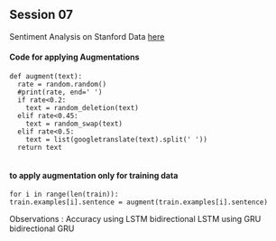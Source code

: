 ## Session 07

Sentiment Analysis on Stanford Data [here](https://github.com/sridevibonthu/TSAI_END_P1/blob/main/Session%2007/Sentiment_Analysis_on_stanford_data_using_LSTM_RNN.ipynb)

#### Code for applying Augmentations
```
def augment(text):
  rate = random.random()
  #print(rate, end=' ')
  if rate<0.2:
    text = random_deletion(text)
  elif rate<0.45:
    text = random_swap(text)
  elif rate<0.5:
    text = list(googletranslate(text).split(' '))
  return text
  
  ```
  #### to apply augmentation only for training data
  ```
  for i in range(len(train)):
  train.examples[i].sentence = augment(train.examples[i].sentence)
  ```

Observations :
Accuracy using LSTM
bidirectional LSTM
using GRU
bidirectional GRU
